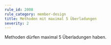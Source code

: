 ```yaml
---
rule_id: 2008
rule_category: member-design
title: Methoden mit maximal 5 Überladungen
severity: 2
---
```

Methoden dürfen maximal 5 Überladungen haben.

